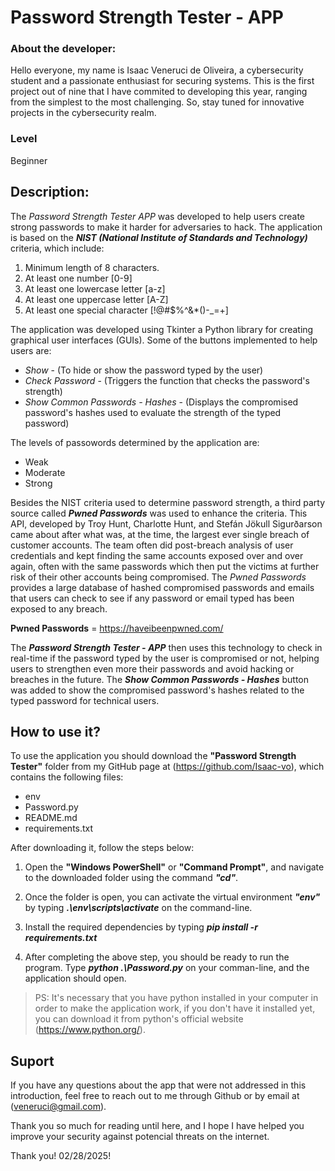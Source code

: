 # Password Strength Tester - APP 

### About the developer:
Hello everyone, my name is Isaac Veneruci de Oliveira, a cybersecurity student and a passionate enthusiast for securing systems. This is the first project out of nine that I have commited to developing this year, ranging from the simplest to the most challenging. So, stay tuned for innovative projects in the cybersecurity realm.

### Level
Beginner

## Description:
The <em>Password Strength Tester APP</em> was developed to help users create strong passwords to make it harder for adversaries to hack. The application is based on the ***NIST (National Institute of Standards and Technology)*** criteria, which include:

1. Minimum length of 8 characters.
2. At least one number [0-9]
3. At least one lowercase letter [a-z]
4. At least one uppercase letter [A-Z]
5. At least one special character [!@#$%^&*()-_=+]

The application was developed using Tkinter a Python library for creating graphical user interfaces (GUIs). Some of the buttons implemented to help users are:

- *Show* - (To hide or show the password typed by the user)
- *Check Password* - (Triggers the function that checks the password's strength)
- *Show Common Passwords - Hashes* - (Displays the compromised password's hashes used to evaluate the strength of the typed password)

The levels of passowords determined by the application are:

- Weak
- Moderate
- Strong

Besides the NIST criteria used to determine password strength, a third party source called ***Pwned Passwords*** was used to enhance the criteria. This API, developed by Troy Hunt, Charlotte Hunt, and Stefán Jökull Sigurðarson came about after what was, at the time, the largest ever single breach of customer accounts. The team often did post-breach analysis of user credentials and kept finding the same accounts exposed over and over again, often with the same passwords which then put the victims at further risk of their other accounts being compromised. The *Pwned Passwords* provides a large database of hashed compromised passwords and emails that users can check to see if any password or email typed has been exposed to any breach.

**Pwned Passwords** = https://haveibeenpwned.com/

The ***Password Strength Tester - APP*** then uses this technology to check in real-time if the password typed by the user is compromised or not, helping users to strengthen even more their passwords and avoid hacking or breaches in the future.
The ***Show Common Passwords - Hashes*** button was added to show the compromised password's hashes related to the typed password for technical users.

## How to use it?

To use the application you should download the **"Password Strength Tester"** folder from my GitHub page at (https://github.com/Isaac-vo), which contains the following files:

- env
- Password.py
- README.md
- requirements.txt

After downloading it, follow the steps below:

1. Open the **"Windows PowerShell"** or **"Command Prompt"**, and navigate to the downloaded folder using the command ***"cd"***.

2. Once the folder is open, you can activate the virtual environment ***"env"*** by typing ***.\env\scripts\activate*** on the command-line. 

3. Install the required dependencies by typing ***pip install -r requirements.txt***

4. After completing the above step, you should be ready to run the program. Type ***python .\Password.py*** on your comman-line, and the application should open.

>PS: It's necessary that you have python installed in your computer in order to make the application work, if you don't have it installed yet, you can download it from python's official website (https://www.python.org/).

## Suport

If you have any questions about the app that were not addressed in this introduction, feel free to reach out to me through Github or by email at (veneruci@gmail.com).

Thank you so much for reading until here, and I hope I have helped you improve your security against potencial threats on the internet.

Thank you! 02/28/2025!






